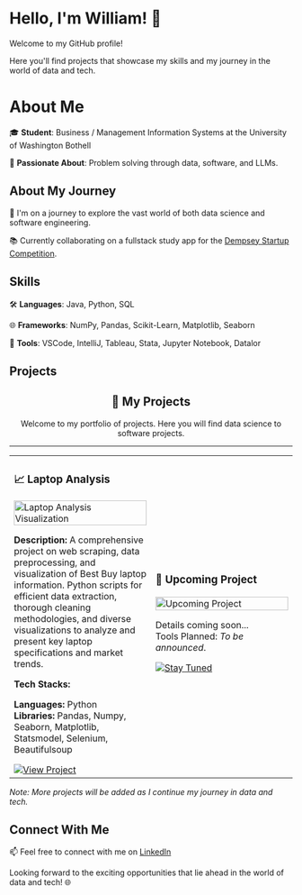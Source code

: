 # Hello, I'm William! 👋

Welcome to my GitHub profile!

Here you'll find projects that showcase my skills and my journey in the world of data and tech.


# About Me

🎓 **Student**: Business / Management Information Systems at the University of Washington Bothell

🌟 **Passionate About**: Problem solving through data, software, and LLMs.

## About My Journey

🚀 I'm on a journey to explore the vast world of both data science and software engineering.

📚 Currently collaborating on a fullstack study app for the [Dempsey Startup Competition](https://foster.uw.edu/centers/buerk-ctr-entrepreneurship/entrepreneurship-competitions/dempsey-startup-competition/).


## Skills

🛠 **Languages**: Java, Python, SQL

🌐 **Frameworks**: NumPy, Pandas, Scikit-Learn, Matplotlib, Seaborn

🔧 **Tools**: VSCode, IntelliJ, Tableau, Stata, Jupyter Notebook, Datalor

## Projects
<!-- 
📂 Here are some of the projects I've been working on. They demonstrate my skills in data analysis, programming, and software engineering:
-->
<div align="center">
  <h2>🌟 My Projects</h2>
  <p>Welcome to my portfolio of projects. Here you will find data science to software projects. </p>
</div>

<hr/>

<table>
  <tr>
    <td width="50%">
      <h3>📈 Laptop Analysis</h3>
      <a href="https://github.com/williamuy/Laptop-Analysis">
        <img src="https://github.com/williamuy/williamuy/assets/131928949/d046474a-2a40-496b-8243-9c5d868d5f61" alt="Laptop Analysis Visualization" width="100%" />
      </a>
      <p>
        <strong>Description:</strong> A comprehensive project on web scraping, data preprocessing, and visualization of Best Buy laptop information. Python scripts for efficient data extraction, thorough cleaning methodologies, and diverse visualizations to analyze and present key laptop specifications and market trends.
      </p>
      <p>
        <strong>Tech Stacks:</strong>
      </p>
        <strong>Languages:</strong> Python<br>
        <strong>Libraries:</strong> Pandas, Numpy, Seaborn, Matplotlib, Statsmodel, Selenium, Beautifulsoup
      </p>
      <a href="https://github.com/williamuy/Laptop-Analysis">
        <img src="https://img.shields.io/badge/-View_Project-blue?style=for-the-badge&logo=github" alt="View Project" />
      </a>
    </td>
    <td width="50%">
      <h3>🚀 Upcoming Project</h3>
      <a href="Your-Upcoming-Project-Link">
        <!-- Placeholder image or text can be added here -->
        <img src="https://github.com/williamuy/williamuy/assets/131928949/f3dcbfa0-3f93-4070-9084-5d3c3b4672d1"
" alt="Upcoming Project" width="100%" />
      </a>
      <p>
        Details coming soon...<br>
        Tools Planned: <i>To be announced</i>.
      </p>
      <a href="Your-Upcoming-Project-Link">
        <img src="https://img.shields.io/badge/-Stay_Tuned-<COLOR>?style=for-the-badge&logo=github" alt="Stay Tuned" />
      </a>
    </td>
  </tr>
</table>










*Note: More projects will be added as I continue my journey in data and tech.*
## Connect With Me

📫 Feel free to connect with me on [LinkedIn](https://www.linkedin.com/in/william-uyeta-/)

Looking forward to the exciting opportunities that lie ahead in the world of data and tech! 🌐
